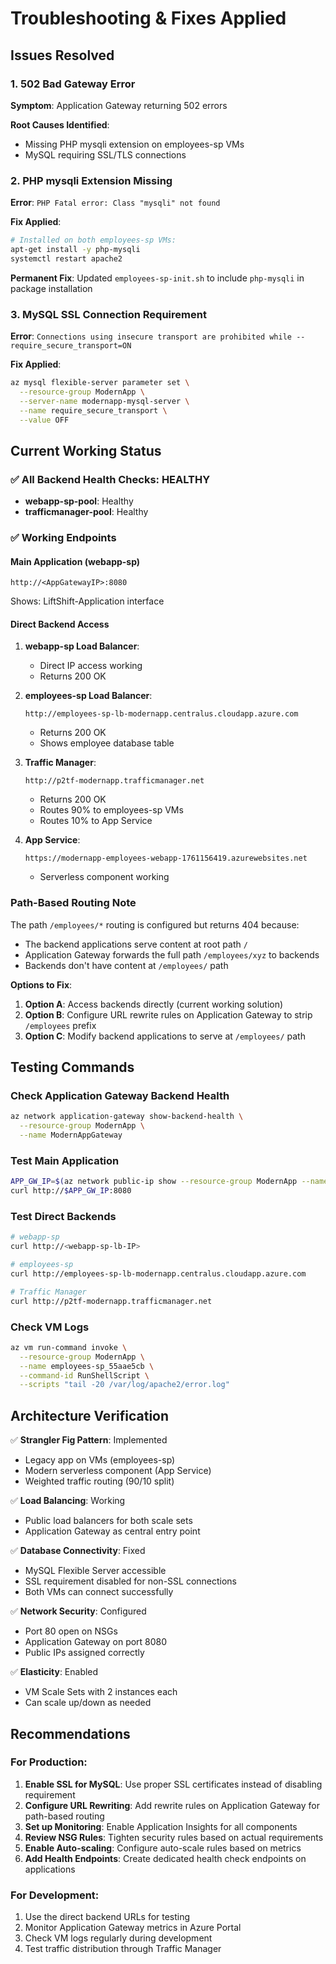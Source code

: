 # Troubleshooting & Fixes Applied

## Issues Resolved

### 1. 502 Bad Gateway Error
**Symptom**: Application Gateway returning 502 errors

**Root Causes Identified**:
- Missing PHP mysqli extension on employees-sp VMs
- MySQL requiring SSL/TLS connections

### 2. PHP mysqli Extension Missing
**Error**: `PHP Fatal error: Class "mysqli" not found`

**Fix Applied**:
```bash
# Installed on both employees-sp VMs:
apt-get install -y php-mysqli
systemctl restart apache2
```

**Permanent Fix**: Updated `employees-sp-init.sh` to include `php-mysqli` in package installation

### 3. MySQL SSL Connection Requirement
**Error**: `Connections using insecure transport are prohibited while --require_secure_transport=ON`

**Fix Applied**:
```bash
az mysql flexible-server parameter set \
  --resource-group ModernApp \
  --server-name modernapp-mysql-server \
  --name require_secure_transport \
  --value OFF
```

## Current Working Status

### ✅ All Backend Health Checks: HEALTHY
- **webapp-sp-pool**: Healthy
- **trafficmanager-pool**: Healthy

### ✅ Working Endpoints

#### Main Application (webapp-sp)
```
http://<AppGatewayIP>:8080
```
Shows: LiftShift-Application interface

#### Direct Backend Access
1. **webapp-sp Load Balancer**:
   - Direct IP access working
   - Returns 200 OK

2. **employees-sp Load Balancer**:
   ```
   http://employees-sp-lb-modernapp.centralus.cloudapp.azure.com
   ```
   - Returns 200 OK
   - Shows employee database table

3. **Traffic Manager**:
   ```
   http://p2tf-modernapp.trafficmanager.net
   ```
   - Returns 200 OK
   - Routes 90% to employees-sp VMs
   - Routes 10% to App Service

4. **App Service**:
   ```
   https://modernapp-employees-webapp-1761156419.azurewebsites.net
   ```
   - Serverless component working

### Path-Based Routing Note

The path `/employees/*` routing is configured but returns 404 because:
- The backend applications serve content at root path `/`
- Application Gateway forwards the full path `/employees/xyz` to backends
- Backends don't have content at `/employees/` path

**Options to Fix**:
1. **Option A**: Access backends directly (current working solution)
2. **Option B**: Configure URL rewrite rules on Application Gateway to strip `/employees` prefix
3. **Option C**: Modify backend applications to serve at `/employees/` path

## Testing Commands

### Check Application Gateway Backend Health
```bash
az network application-gateway show-backend-health \
  --resource-group ModernApp \
  --name ModernAppGateway
```

### Test Main Application
```bash
APP_GW_IP=$(az network public-ip show --resource-group ModernApp --name AppGatewayPublicIP --query ipAddress -o tsv)
curl http://$APP_GW_IP:8080
```

### Test Direct Backends
```bash
# webapp-sp
curl http://<webapp-sp-lb-IP>

# employees-sp  
curl http://employees-sp-lb-modernapp.centralus.cloudapp.azure.com

# Traffic Manager
curl http://p2tf-modernapp.trafficmanager.net
```

### Check VM Logs
```bash
az vm run-command invoke \
  --resource-group ModernApp \
  --name employees-sp_55aae5cb \
  --command-id RunShellScript \
  --scripts "tail -20 /var/log/apache2/error.log"
```

## Architecture Verification

✅ **Strangler Fig Pattern**: Implemented
- Legacy app on VMs (employees-sp)
- Modern serverless component (App Service)
- Weighted traffic routing (90/10 split)

✅ **Load Balancing**: Working
- Public load balancers for both scale sets
- Application Gateway as central entry point

✅ **Database Connectivity**: Fixed
- MySQL Flexible Server accessible
- SSL requirement disabled for non-SSL connections
- Both VMs can connect successfully

✅ **Network Security**: Configured
- Port 80 open on NSGs
- Application Gateway on port 8080
- Public IPs assigned correctly

✅ **Elasticity**: Enabled
- VM Scale Sets with 2 instances each
- Can scale up/down as needed

## Recommendations

### For Production:
1. **Enable SSL for MySQL**: Use proper SSL certificates instead of disabling requirement
2. **Configure URL Rewriting**: Add rewrite rules on Application Gateway for path-based routing
3. **Set up Monitoring**: Enable Application Insights for all components
4. **Review NSG Rules**: Tighten security rules based on actual requirements
5. **Enable Auto-scaling**: Configure auto-scale rules based on metrics
6. **Add Health Endpoints**: Create dedicated health check endpoints on applications

### For Development:
1. Use the direct backend URLs for testing
2. Monitor Application Gateway metrics in Azure Portal
3. Check VM logs regularly during development
4. Test traffic distribution through Traffic Manager
